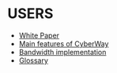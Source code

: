 # USERS

* [White Paper](/users/white_paper.md)
* [Main features of CyberWay](/users/cyberway_features.md)
* [Bandwidth implementation](/users/bandwidth_implementation.md)
* [Glossary](/users/glossary.md)

